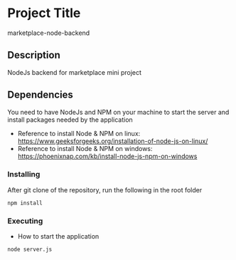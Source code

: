 # Project Title
marketplace-node-backend

## Description
NodeJs backend for marketplace mini project

## Dependencies

You need to have NodeJs and NPM on your machine to start the server and install packages needed by the application
* Reference to install Node & NPM on linux: https://www.geeksforgeeks.org/installation-of-node-js-on-linux/
* Reference to install Node & NPM on windows: https://phoenixnap.com/kb/install-node-js-npm-on-windows

### Installing

After git clone of the repository, run the following in the root folder
```
npm install
```

### Executing

* How to start the application
```
node server.js
```

